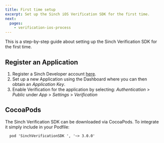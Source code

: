 ```yaml
---
title: First time setup
excerpt: Set up the Sinch iOS Verification SDK for the first time.
next:
  pages:
    - verification-ios-process
---
```

This is a step-by-step guide about setting up the Sinch Verification SDK for the first time.

## Register an Application

1.  Register a Sinch Developer account [here](https://portal.sinch.com/#/signup).
2.  Set up a new Application using the Dashboard where you can then obtain an *Application Key*.
3.  Enable Verification for the application by selecting: *Authentication* \> *Public* under *App* \> *Settings* \> *Verification*

## CocoaPods

The Sinch Verification SDK can be downloaded via CocoaPods. To integrate it simply include in your Podfile:

```
  pod 'SinchVerificationSDK ', '~> 3.0.0'
```
